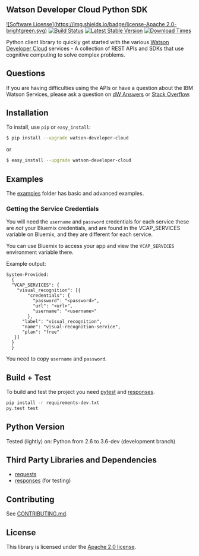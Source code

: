 ## Watson Developer Cloud Python SDK
[![Software License](https://img.shields.io/badge/license-Apache 2.0-brightgreen.svg)](LICENSE)
[![Build Status](https://travis-ci.org/qiniu/python-sdk.svg)](https://travis-ci.org/watson-developer-cloud/python-sdk)
[![Latest Stable Version](https://img.shields.io/pypi/v/watson-developer-cloud.svg)](https://pypi.python.org/pypi/watson-developer-cloud)
[![Download Times](https://img.shields.io/pypi/dm/watson-developer-cloud.svg)](https://pypi.python.org/pypi/watson-developer-cloud)

Python client library to quickly get started with the various [Watson Developer Cloud][wdc] services - A collection of REST APIs and SDKs that use cognitive computing to solve complex problems.

## Questions

If you are having difficulties using the APIs or have a question about the IBM
Watson Services, please ask a question on
[dW Answers](https://developer.ibm.com/answers/questions/ask/?topics=watson)
or [Stack Overflow](http://stackoverflow.com/questions/ask?tags=ibm-watson).


## Installation

To install, use `pip` or `easy_install`:

```bash
$ pip install --upgrade watson-developer-cloud
```
or
```bash
$ easy_install --upgrade watson-developer-cloud
```

## Examples
The [examples](examples) folder has basic and advanced examples.

### Getting the Service Credentials
You will need the `username` and `password` credentials for each service these are *not* your Bluemix credentials, and are found in the VCAP_SERVICES variable on Bluemix, and they are different for each service.

You can use Bluemix to access your app and view the `VCAP_SERVICES` environment variable there.

Example output:
```
System-Provided:
  {
  "VCAP_SERVICES": {
    "visual_recognition": [{
        "credentials": {
          "password": "<password>",
          "url": "<url>",
          "username": "<username>"
        },
      "label": "visual_recognition",
      "name": "visual-recognition-service",
      "plan": "free"
   }]
  }
  }
```

You need to copy `username` and `password`.

## Build + Test

To build and test the project you need [pytest] and [responses].  
```bash
pip install -r requirements-dev.txt
py.test test
```
## Python Version
Tested (lightly) on: Python from 2.6 to 3.6-dev (development branch)

## Third Party Libraries and Dependencies
* [requests]
* [responses] (for testing)

## Contributing
See [CONTRIBUTING.md](CONTRIBUTING.md).

## License

This library is licensed under the [Apache 2.0 license](http://www.apache.org/licenses/LICENSE-2.0).

[wdc]: http://www.ibm.com/smarterplanet/us/en/ibmwatson/developercloud/
[vcap_environment]: http://www.ibm.com/smarterplanet/us/en/ibmwatson/developercloud/doc/getting_started/index.html#EnvVars
[bluemix]: https://console.ng.bluemix.net
[pytest]: http://pytest.org/latest/
[responses]: https://github.com/getsentry/responses
[requests]: http://docs.python-requests.org/en/latest/
